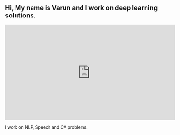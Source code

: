 ## Hi, My name is Varun and I work on deep learning solutions.

<iframe width="560" height="315" src="https://www.youtube.com/embed/-hsTqT_7dfE" frameborder="0" allow="accelerometer; autoplay; clipboard-write; encrypted-media; gyroscope; picture-in-picture" allowfullscreen></iframe>

I work on NLP, Speech and CV problems. 
